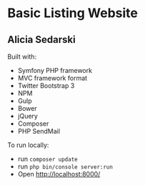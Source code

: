 Basic Listing Website
=====================

Alicia Sedarski
---------------

Built with:
  * Symfony PHP framework
  * MVC framework format
  * Twitter Bootstrap 3
  * NPM
  * Gulp
  * Bower
  * jQuery
  * Composer
  * PHP SendMail

To run locally:
  * run `composer update`
  * run `php bin/console server:run`
  * Open <http://localhost:8000/>
